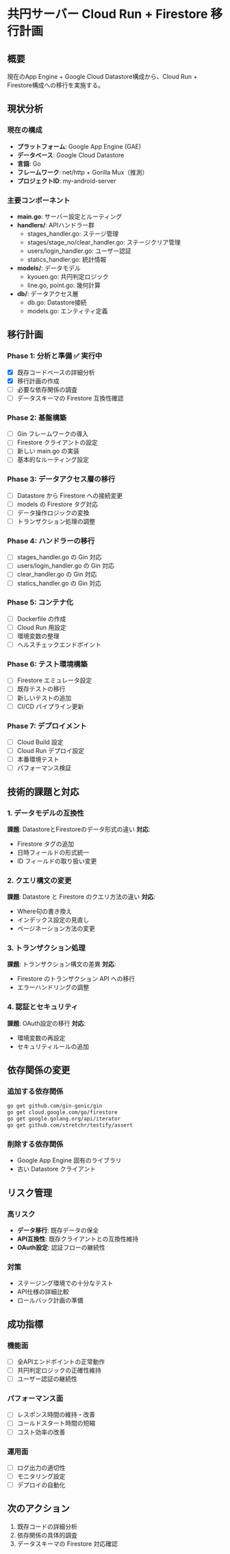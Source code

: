 # 共円サーバー Cloud Run + Firestore 移行計画

## 概要
現在のApp Engine + Google Cloud Datastore構成から、Cloud Run + Firestore構成への移行を実施する。

## 現状分析

### 現在の構成
- **プラットフォーム**: Google App Engine (GAE)
- **データベース**: Google Cloud Datastore
- **言語**: Go
- **フレームワーク**: net/http + Gorilla Mux（推測）
- **プロジェクトID**: my-android-server

### 主要コンポーネント
- **main.go**: サーバー設定とルーティング
- **handlers/**: APIハンドラー群
  - stages_handler.go: ステージ管理
  - stages/stage_no/clear_handler.go: ステージクリア管理
  - users/login_handler.go: ユーザー認証
  - statics_handler.go: 統計情報
- **models/**: データモデル
  - kyouen.go: 共円判定ロジック
  - line.go, point.go: 幾何計算
- **db/**: データアクセス層
  - db.go: Datastore接続
  - models.go: エンティティ定義

## 移行計画

### Phase 1: 分析と準備 ✅ 実行中
- [x] 既存コードベースの詳細分析
- [x] 移行計画の作成
- [ ] 必要な依存関係の調査
- [ ] データスキーマの Firestore 互換性確認

### Phase 2: 基盤構築
- [ ] Gin フレームワークの導入
- [ ] Firestore クライアントの設定
- [ ] 新しい main.go の実装
- [ ] 基本的なルーティング設定

### Phase 3: データアクセス層の移行
- [ ] Datastore から Firestore への接続変更
- [ ] models の Firestore タグ対応
- [ ] データ操作ロジックの変換
- [ ] トランザクション処理の調整

### Phase 4: ハンドラーの移行
- [ ] stages_handler.go の Gin 対応
- [ ] users/login_handler.go の Gin 対応
- [ ] clear_handler.go の Gin 対応
- [ ] statics_handler.go の Gin 対応

### Phase 5: コンテナ化
- [ ] Dockerfile の作成
- [ ] Cloud Run 用設定
- [ ] 環境変数の整理
- [ ] ヘルスチェックエンドポイント

### Phase 6: テスト環境構築
- [ ] Firestore エミュレータ設定
- [ ] 既存テストの移行
- [ ] 新しいテストの追加
- [ ] CI/CD パイプライン更新

### Phase 7: デプロイメント
- [ ] Cloud Build 設定
- [ ] Cloud Run デプロイ設定
- [ ] 本番環境テスト
- [ ] パフォーマンス検証

## 技術的課題と対応

### 1. データモデルの互換性
**課題**: DatastoreとFirestoreのデータ形式の違い
**対応**: 
- Firestore タグの追加
- 日時フィールドの形式統一
- ID フィールドの取り扱い変更

### 2. クエリ構文の変更
**課題**: Datastore と Firestore のクエリ方法の違い
**対応**:
- Where句の書き換え
- インデックス設定の見直し
- ページネーション方法の変更

### 3. トランザクション処理
**課題**: トランザクション構文の差異
**対応**:
- Firestore のトランザクション API への移行
- エラーハンドリングの調整

### 4. 認証とセキュリティ
**課題**: OAuth設定の移行
**対応**:
- 環境変数の再設定
- セキュリティルールの追加

## 依存関係の変更

### 追加する依存関係
```bash
go get github.com/gin-gonic/gin
go get cloud.google.com/go/firestore
go get google.golang.org/api/iterator
go get github.com/stretchr/testify/assert
```

### 削除する依存関係
- Google App Engine 固有のライブラリ
- 古い Datastore クライアント

## リスク管理

### 高リスク
- **データ移行**: 既存データの保全
- **API互換性**: 既存クライアントとの互換性維持
- **OAuth設定**: 認証フローの継続性

### 対策
- ステージング環境での十分なテスト
- API仕様の詳細比較
- ロールバック計画の準備

## 成功指標

### 機能面
- [ ] 全APIエンドポイントの正常動作
- [ ] 共円判定ロジックの正確性維持
- [ ] ユーザー認証の継続性

### パフォーマンス面
- [ ] レスポンス時間の維持・改善
- [ ] コールドスタート時間の短縮
- [ ] コスト効率の改善

### 運用面
- [ ] ログ出力の適切性
- [ ] モニタリング設定
- [ ] デプロイの自動化

## 次のアクション
1. 既存コードの詳細分析
2. 依存関係の具体的調査
3. データスキーマの Firestore 対応確認